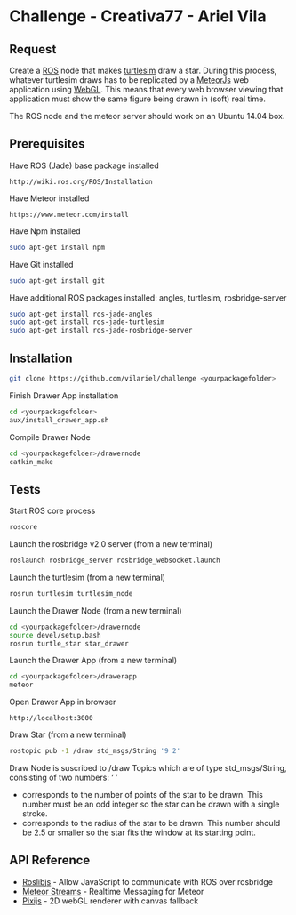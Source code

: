 # Challenge - Creativa77 - Ariel Vila

## Request

Create a [ROS](http://www.ros.org/) node that makes [turtlesim](http://wiki.ros.org/turtlesim) draw a star. During this process, whatever turtlesim draws has to be replicated by a [MeteorJs](https://www.meteor.com/) web application using [WebGL](https://en.wikipedia.org/wiki/WebGL). This means that every web browser viewing that application must show the same figure being drawn in (soft) real time.

The ROS node and the meteor server should work on an Ubuntu 14.04 box.

## Prerequisites

Have ROS (Jade) base package installed
```
http://wiki.ros.org/ROS/Installation
```

Have Meteor installed
```
https://www.meteor.com/install
```

Have Npm installed
```sh
sudo apt-get install npm
```

Have Git installed
```sh
sudo apt-get install git
```

Have additional ROS packages installed: angles, turtlesim, rosbridge-server
```sh
sudo apt-get install ros-jade-angles
sudo apt-get install ros-jade-turtlesim
sudo apt-get install ros-jade-rosbridge-server
```

## Installation

```sh
git clone https://github.com/vilariel/challenge <yourpackagefolder>
```

Finish Drawer App installation
```sh
cd <yourpackagefolder>
aux/install_drawer_app.sh
```

Compile Drawer Node
```sh
cd <yourpackagefolder>/drawernode
catkin_make
```

## Tests

Start ROS core process
```sh
roscore
```

Launch the rosbridge v2.0 server (from a new terminal)
```sh
roslaunch rosbridge_server rosbridge_websocket.launch
```

Launch the turtlesim (from a new terminal)
```sh
rosrun turtlesim turtlesim_node
```

Launch the Drawer Node (from a new terminal)
```sh
cd <yourpackagefolder>/drawernode
source devel/setup.bash
rosrun turtle_star star_drawer
```

Launch the Drawer App (from a new terminal)
```sh
cd <yourpackagefolder>/drawerapp
meteor
```

Open Drawer App in browser
```
http://localhost:3000
```

Draw Star (from a new terminal)
```sh
rostopic pub -1 /draw std_msgs/String '9 2'
```

Draw Node is suscribed to /draw Topics which are of type std_msgs/String, consisting of two numbers: ‘<edges> <radius>’
- <edges> corresponds to the number of points of the star to be drawn. This number must be an odd integer so the star can be drawn with a single stroke.
- <radius> corresponds to the radius of the star to be drawn. This number should be 2.5 or smaller so the star fits the window at its starting point.

## API Reference

- [Roslibjs](http://wiki.ros.org/roslibjs) - Allow JavaScript to communicate with ROS over rosbridge
- [Meteor Streams](http://arunoda.github.io/meteor-streams/) - Realtime Messaging for Meteor
- [Pixijs](https://atmospherejs.com/fds/pixijs) - 2D webGL renderer with canvas fallback

